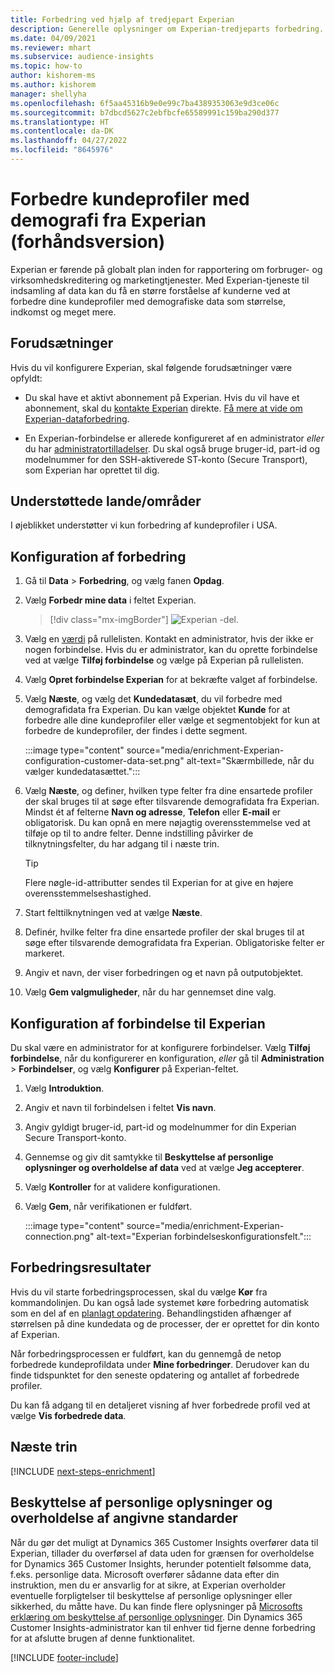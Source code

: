 ```yaml
---
title: Forbedring ved hjælp af tredjepart Experian
description: Generelle oplysninger om Experian-tredjeparts forbedring.
ms.date: 04/09/2021
ms.reviewer: mhart
ms.subservice: audience-insights
ms.topic: how-to
author: kishorem-ms
ms.author: kishorem
manager: shellyha
ms.openlocfilehash: 6f5aa45316b9e0e99c7ba4389353063e9d3ce06c
ms.sourcegitcommit: b7dbcd5627c2ebfbcfe65589991c159ba290d377
ms.translationtype: HT
ms.contentlocale: da-DK
ms.lasthandoff: 04/27/2022
ms.locfileid: "8645976"
---
```

# <a name="enrich-customer-profiles-with-demographics-from-experian-preview"></a>Forbedre kundeprofiler med demografi fra Experian (forhåndsversion)

Experian er førende på globalt plan inden for rapportering om forbruger- og virksomhedskreditering og marketingtjenester. Med Experian-tjeneste til indsamling af data kan du få en større forståelse af kunderne ved at forbedre dine kundeprofiler med demografiske data som størrelse, indkomst og meget mere.

## <a name="prerequisites"></a>Forudsætninger

Hvis du vil konfigurere Experian, skal følgende forudsætninger være opfyldt:

- Du skal have et aktivt abonnement på Experian. Hvis du vil have et abonnement, skal du [kontakte Experian](https://www.experian.com/marketing-services/contact) direkte. [Få mere at vide om Experian-dataforbedring](https://www.experian.com/marketing-services/microsoft?cmpid=ems_web_mci_cdppage).

- En Experian-forbindelse er allerede konfigureret af en administrator *eller* du har [administratortilladelser](permissions.md#admin). Du skal også bruge bruger-id, part-id og modelnummer for den SSH-aktiverede ST-konto (Secure Transport), som Experian har oprettet til dig.

## <a name="supported-countriesregions"></a>Understøttede lande/områder

I øjeblikket understøtter vi kun forbedring af kundeprofiler i USA.

## <a name="configure-the-enrichment"></a>Konfiguration af forbedring

1. Gå til **Data** > **Forbedring**, og vælg fanen **Opdag**.

1. Vælg **Forbedr mine data** i feltet Experian.

   > [!div class="mx-imgBorder"]
   > ![Experian -del.](media/experian-tile.png "Experian tile")
   > 

1. Vælg en [værdi](connections.md) på rullelisten. Kontakt en administrator, hvis der ikke er nogen forbindelse. Hvis du er administrator, kan du oprette forbindelse ved at vælge **Tilføj forbindelse** og vælge på Experian på rullelisten. 

1. Vælg **Opret forbindelse Experian** for at bekræfte valget af forbindelse.

1.  Vælg **Næste**, og vælg det **Kundedatasæt**, du vil forbedre med demografidata fra Experian. Du kan vælge objektet **Kunde** for at forbedre alle dine kundeprofiler eller vælge et segmentobjekt for kun at forbedre de kundeprofiler, der findes i dette segment.

    :::image type="content" source="media/enrichment-Experian-configuration-customer-data-set.png" alt-text="Skærmbillede, når du vælger kundedatasættet.":::

1. Vælg **Næste**, og definer, hvilken type felter fra dine ensartede profiler der skal bruges til at søge efter tilsvarende demografidata fra Experian. Mindst ét af felterne **Navn og adresse**, **Telefon** eller **E-mail** er obligatorisk. Du kan opnå en mere nøjagtig overensstemmelse ved at tilføje op til to andre felter. Denne indstilling påvirker de tilknytningsfelter, du har adgang til i næste trin.

    > [!TIP]
    > Flere nøgle-id-attributter sendes til Experian for at give en højere overensstemmelseshastighed.

1. Start felttilknytningen ved at vælge **Næste**.

1. Definér, hvilke felter fra dine ensartede profiler der skal bruges til at søge efter tilsvarende demografidata fra Experian. Obligatoriske felter er markeret.

1. Angiv et navn, der viser forbedringen og et navn på outputobjektet.

1. Vælg **Gem valgmuligheder**, når du har gennemset dine valg.

## <a name="configure-the-connection-for-experian"></a>Konfiguration af forbindelse til Experian 

Du skal være en administrator for at konfigurere forbindelser. Vælg **Tilføj forbindelse**, når du konfigurerer en konfiguration, *eller* gå til **Administration** > **Forbindelser**, og vælg **Konfigurer** på Experian-feltet.

1. Vælg **Introduktion**.

1. Angiv et navn til forbindelsen i feltet **Vis navn**.

1. Angiv gyldigt bruger-id, part-id og modelnummer for din Experian Secure Transport-konto.

1. Gennemse og giv dit samtykke til **Beskyttelse af personlige oplysninger og overholdelse af data** ved at vælge **Jeg accepterer**.

1. Vælg **Kontroller** for at validere konfigurationen.

1. Vælg **Gem**, når verifikationen er fuldført.
   
   :::image type="content" source="media/enrichment-Experian-connection.png" alt-text="Experian forbindelseskonfigurationsfelt.":::

## <a name="enrichment-results"></a>Forbedringsresultater

Hvis du vil starte forbedringsprocessen, skal du vælge **Kør** fra kommandolinjen. Du kan også lade systemet køre forbedring automatisk som en del af en [planlagt opdatering](system.md#schedule-tab). Behandlingstiden afhænger af størrelsen på dine kundedata og de processer, der er oprettet for din konto af Experian.

Når forbedringsprocessen er fuldført, kan du gennemgå de netop forbedrede kundeprofildata under **Mine forbedringer**. Derudover kan du finde tidspunktet for den seneste opdatering og antallet af forbedrede profiler.

Du kan få adgang til en detaljeret visning af hver forbedrede profil ved at vælge **Vis forbedrede data**.

## <a name="next-steps"></a>Næste trin

[!INCLUDE [next-steps-enrichment](includes/next-steps-enrichment.md)]

## <a name="data-privacy-and-compliance"></a>Beskyttelse af personlige oplysninger og overholdelse af angivne standarder

Når du gør det muligt at Dynamics 365 Customer Insights overfører data til Experian, tillader du overførsel af data uden for grænsen for overholdelse for Dynamics 365 Customer Insights, herunder potentielt følsomme data, f.eks. personlige data. Microsoft overfører sådanne data efter din instruktion, men du er ansvarlig for at sikre, at Experian overholder eventuelle forpligtelser til beskyttelse af personlige oplysninger eller sikkerhed, du måtte have. Du kan finde flere oplysninger på [Microsofts erklæring om beskyttelse af personlige oplysninger](https://go.microsoft.com/fwlink/?linkid=396732).
Din Dynamics 365 Customer Insights-administrator kan til enhver tid fjerne denne forbedring for at afslutte brugen af denne funktionalitet.


[!INCLUDE [footer-include](includes/footer-banner.md)]
